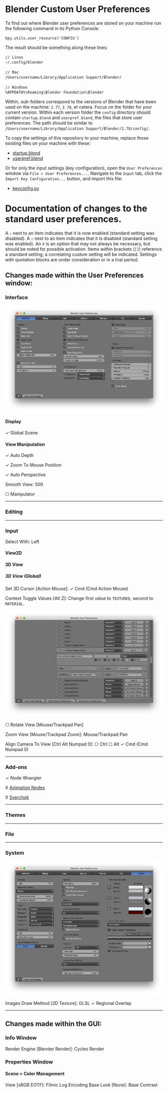 # Blender Custom User Preferences

To find out where Blender user preferences are stored on your machine run the following command in its Python Console.

```
bpy.utils.user_resource('CONFIG')
```

The result should be something along these lines:
```
// Linux
~/.config/blender

// Mac
/Users/username/Library/Application Support/Blender/

// Windows
%APPDATA%\Roaming\Blender Foundation\Blender
```

Within, sub-folders correspond to the versions of Blender that have been used on the machine: `2.77`, `2.78`, et cetera. Focus on the folder for your current version. Within each version folder the `config` directory should contain `startup.blend` and `userpref.blend`, the files that store user preferences. The path should be similar to `/Users/username/Library/Application Support/Blender/2.78/config/`.

To copy the settings of this repository to your machine, replace those existing files on your machine with these:
* [startup.blend](startup.blend)
* [userpref.blend](userpref.blend)

Or for only the input settings (key configuration), open the `User Preferences` window via `File > User Preferences...`. Navigate to the `Input` tab, click the `Import Key Configuration...` button, and import this file:
* [keyconfig.py](keyconfig.py)


# Documentation of changes to the standard user preferences.

A `✓` next to an item indicates that it is now enabled (standard setting was disabled). A `☐` next to an item indicates that it is disabled (standard setting was enabled). An `X` is an option that may not always be necessary, but should be noted for possible activation. Items within brackets (`[]`) reference a standard setting; a correlating custom setting will be indicated. Settings with quotation blocks are under consideration or in a trial period.

## Changes made within the User Preferences window:

### Interface

![Interface Preferences](assets/interface-prefs.png)

#### Display

✓ Global Scene

#### View Manipulation

✓ Auto Depth

✓ Zoom To Mouse Position

✓ Auto Perspective

Smooth View: 500

☐ Manipulator

___

### Editing

___

### Input

Select With: Left

#### View2D


#### 3D View

##### 3D View (Global)

Set 3D Cursor [Action Mouse]: ✓ Cmd (Cmd Action Mouse)

Context Toggle Values [Alt Z]: Change first value to `TEXTURED`, second to `MATERIAL`.

![Toggle Material Shading Mode](assets/input-toggle-material-shading.png)

☐ Rotate View [Mouse/Trackpad Pan]

Zoom View [Mouse/Trackpad Zoom]: Mouse/Trackpad Pan

Align Camera To View [Ctrl Alt Numpad 0]: ☐ Ctrl ☐ Alt ✓ Cmd (Cmd Numpad 0)

___

### Add-ons

✓ Node Wrangler

X [Animation Nodes](https://github.com/JacquesLucke/animation_nodes)

X [Sverchok](https://github.com/nortikin/sverchok)

___

### Themes

___

### File

___

### System

![System Preferences](assets/system-prefs.png)

Images Draw Method [2D Texture]: GLSL
✓ Regional Overlap


___

## Changes made within the GUI:

### Info Window

Render Engine [Blender Render]: Cycles Render

### Properties Window

#### Scene > Color Management

View [sRGB EOTF]: Filmic Log Encoding Base
Look [None]: Base Contrast


